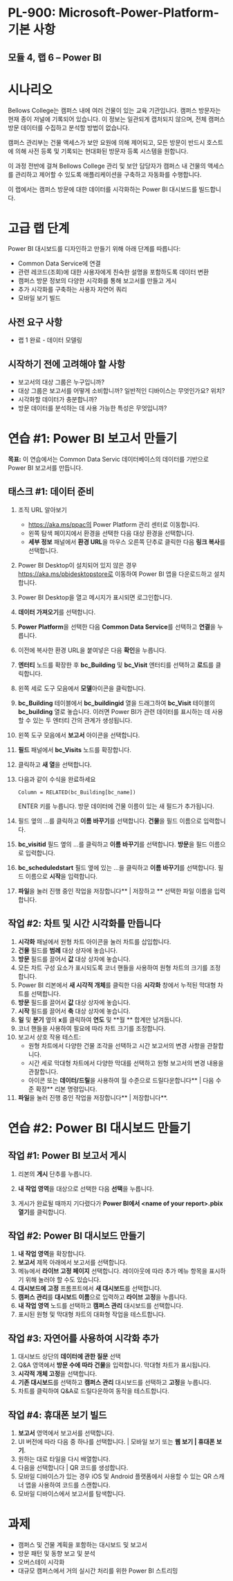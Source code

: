 ﻿---
lab:
    title: '랩 06: Power BI'
    module: '모듈 05: Power BI 시작하기'
---

# PL-900: Microsoft-Power-Platform-기본 사항
## 모듈 4, 랩 6 – Power BI

시나리오
========

Bellows College는 캠퍼스 내에 여러 건물이 있는 교육 기관입니다. 캠퍼스 방문자는 현재 종이 저널에 기록되어 있습니다. 이 정보는 일관되게 캡처되지 않으며, 전체 캠퍼스 방문 데이터를 수집하고 분석할 방법이 없습니다. 

캠퍼스 관리부는 건물 액세스가 보안 요원에 의해 제어되고, 모든 방문이 반드시 호스트에 의해 사전 등록 및 기록되는 현대화된 방문자 등록 시스템을 원합니다.

이 과정 전반에 걸쳐 Bellows College 관리 및 보안 담당자가 캠퍼스 내 건물의 액세스를 관리하고 제어할 수 있도록 애플리케이션을 구축하고 자동화를 수행합니다. 

이 랩에서는 캠퍼스 방문에 대한 데이터를 시각화하는 Power BI 대시보드를 빌드합니다.

고급 랩 단계
======================

Power BI 대시보드를 디자인하고 만들기 위해 아래 단계를 따릅니다:

-   Common Data Service에 연결 
-   관련 레코드(조회)에 대한 사용자에게 친숙한 설명을 포함하도록 데이터 변환
-    캠퍼스 방문 정보의 다양한 시각화를 통해 보고서를 만들고 게시
-    추가 시각화를 구축하는 사용자 자연어 쿼리
-    모바일 보기 빌드


## 사전 요구 사항

* 랩 1 완료 - 데이터 모델링

시작하기 전에 고려해야 할 사항
-----------------------------------

-   보고서의 대상 그룹은 누구입니까?
-   대상 그룹은 보고서를 어떻게 소비합니까? 일반적인 디바이스는 무엇인가요? 위치?
-   시각화할 데이터가 충분합니까?
-   방문 데이터를 분석하는 데 사용 가능한 특성은 무엇입니까?

연습 \#1: Power BI 보고서 만들기 
===============================

**목표:** 이 연습에서는 Common Data Servic 데이터베이스의 데이터를 기반으로 Power BI 보고서를 만듭니다.

태스크 \#1: 데이터 준비
---------------------------

1.  조직 URL 알아보기

    * https://aka.ms/ppac의 Power Platform 관리 센터로 이동합니다.
    * 왼쪽 탐색 페이지에서 환경을 선택한 다음 대상 환경을 선택합니다.
    * **세부 정보** 패널에서 **환경 URL**을 마우스 오른쪽 단추로 클릭한 다음 **링크 복사**를 선택합니다.
2. Power BI Desktop이 설치되어 있지 않은 경우 https://aka.ms/pbidesktopstore로 이동하여 Power BI 앱을 다운로드하고 설치합니다.

3. Power BI Desktop을 열고 메시지가 표시되면 로그인합니다.

4. **데이터 가져오기**를 선택합니다.

5. **Power Platform**을 선택한 다음 **Common Data Service**를 선택하고 **연결**을 누릅니다.

6. 이전에 복사한 환경 URL을 붙여넣은 다음 **확인**을 누릅니다.

7. **엔터티** 노드를 확장한 후 **bc_Building** 및 **bc_Visit** 엔터티를 선택하고 **로드**를 클릭합니다.

8. 왼쪽 세로 도구 모음에서 **모델**아이콘을 클릭합니다.

9. **bc_Building** 테이블에서 **bc_buildingid** 열을 드래그하여 **bc_Visit** 테이블의 **bc_building** 열로 놓습니다. 이러면 Power BI가 관련 데이터를 표시하는 데 사용할 수 있는 두 엔터티 간의 관계가 생성됩니다.

10. 왼쪽 도구 모음에서 **보고서** 아이콘을 선택합니다.

11. **필드** 패널에서 **bc_Visits** 노드를 확장합니다.

12. 클릭하고 **새 열**을 선택합니다.

13. 다음과 같이 수식을 완료하세요

    ```
    Column = RELATED(bc_Building[bc_name])
    ```

    ENTER 키를 누릅니다. 방문 데이터에 건물 이름이 있는 새 필드가 추가됩니다.

14. 필드 옆의 ...를 클릭하고 **이름 바꾸기**를 선택합니다. **건물**을 필드 이름으로 입력합니다.

15. **bc_visitid** 필드 옆의 ...를 클릭하고 **이름 바꾸기**를 선택합니다. **방문**을 필드 이름으로 입력합니다.

16. **bc_scheduledstart** 필드 옆에 있는 ...을 클릭하고 **이름 바꾸기**를 선택합니다. 필드 이름으로 **시작**을 입력합니다.

17. **파일**을 눌러 진행 중인 작업을 저장합니다** | 저장하고 ** 선택한 파일 이름을 입력합니다.

## 작업 #2: 차트 및 시간 시각화를 만듭니다

1. **시각화** 패널에서 원형 차트 아이콘을 눌러 차트를 삽입합니다.
2. **건물** 필드를  **범례** 대상 상자에 놓습니다.
3. **방문** 필드를 끌어서 **값** 대상 상자에 놓습니다.
4. 모든 차트 구성 요소가 표시되도록 코너 핸들을 사용하여 원형 차트의 크기를 조정합니다.
5. Power BI 리본에서 **새 시각적 개체**를 클릭한 다음 **시각화** 창에서 누적된 막대형 차트를 선택합니다. 
6. **방문** 필드를 끌어서 **값** 대상 상자에 놓습니다.
7. **시작** 필드를 끌어서 **축** 대상 상자에 놓습니다.
8. **일** 및 **분기** 옆의 **x**를 클릭하여 **연도** 및 **월 ** 합계만 남겨둡니다.
9. 코너 핸들을 사용하여 필요에 따라 차트 크기를 조정합니다.
10. 보고서 상호 작용 테스트:
    * 원형 차트에서 다양한 건물 조각을 선택하고 시간 보고서의 변경 사항을 관찰합니다.
    * 시간 세로 막대형 차트에서 다양한 막대를 선택하고 원형 보고서의 변경 내용을 관찰합니다.
    * 아이콘 또는 **데이터/드릴**을 사용하여 월 수준으로 드릴다운합니다** | 다음 수준 확장** 리본 명령입니다.
11. **파일**을 눌러 진행 중인 작업을 저장합니다** | 저장합니다**.

연습 #2: Power BI 대시보드 만들기
================================

## 작업 #1: Power BI 보고서 게시

1. 리본의 **게시** 단추를 누릅니다.

2. **내 작업 영역**을 대상으로 선택한 다음 **선택**을 누릅니다.

3. 게시가 완료될 때까지 기다렸다가 **Power BI에서 \<name of your report\>.pbix 열기**를 클릭합니다.

## 작업 #2: Power BI 대시보드 만들기

1. **내 작업 영역**을 확장합니다.
2. **보고서** 제목 아래에서 보고서를 선택합니다.
3. 메뉴에서 **라이브 고정 페이지** 선택합니다. 레이아웃에 따라 추가 메뉴 항목을 표시하기 위해 눌러야 할 수도 있습니다.
4. **대시보드에 고정** 프롬프트에서 **새 대시보드**를 선택합니다.
5. **캠퍼스 관리**를 **대시보드 이름**으로 입력하고 **라이브 고정**을 누릅니다.
6. **내 작업 영역** 노드를 선택하고 **캠퍼스 관리** 대시보드를 선택합니다.
7. 표시된 원형 및 막대형 차트의 대화형 작업을 테스트합니다.

## 작업 #3: 자연어를 사용하여 시각화 추가

1. 대시보드 상단의 **데이터에 관한 질문** 선택
2. Q&A 영역에서 **방문 수에 따라 건물**을 입력합니다. 막대형 차트가 표시됩니다.
3. **시각적 개체 고정**을 선택합니다.
4. **기존 대시보드**를 선택하고 **캠퍼스 관리** 대시보드를 선택하고 **고정**을 누릅니다.
5. 차트를 클릭하여 Q&A로 드릴다운하여 동작을 테스트합니다.

## 작업 #4: 휴대폰 보기 빌드

1. **보고서** 영역에서 보고서를 선택합니다.
2. UI 버전에 따라 다음 중 하나를 선택합니다. | 모바일 보기 또는 **웹 보기 | 휴대폰 보기**.
3. 원하는 대로 타일을 다시 배열합니다.
4. 다음을 선택합니다 | QR 코드를 생성합니다.
5. 모바일 디바이스가 있는 경우 iOS 및 Android 플랫폼에서 사용할 수 있는 QR 스캐너 앱을 사용하여 코드를 스캔합니다.
6. 모바일 디바이스에서 보고서를 탐색합니다.

# 과제

* 캠퍼스 및 건물 계획을 포함하는 대시보드 및 보고서
* 방문 패턴 및 동향 보고 및 분석
* 오버스테이 시각화
* 대규모 캠퍼스에서 거의 실시간 처리를 위한 Power BI 스트리밍 
